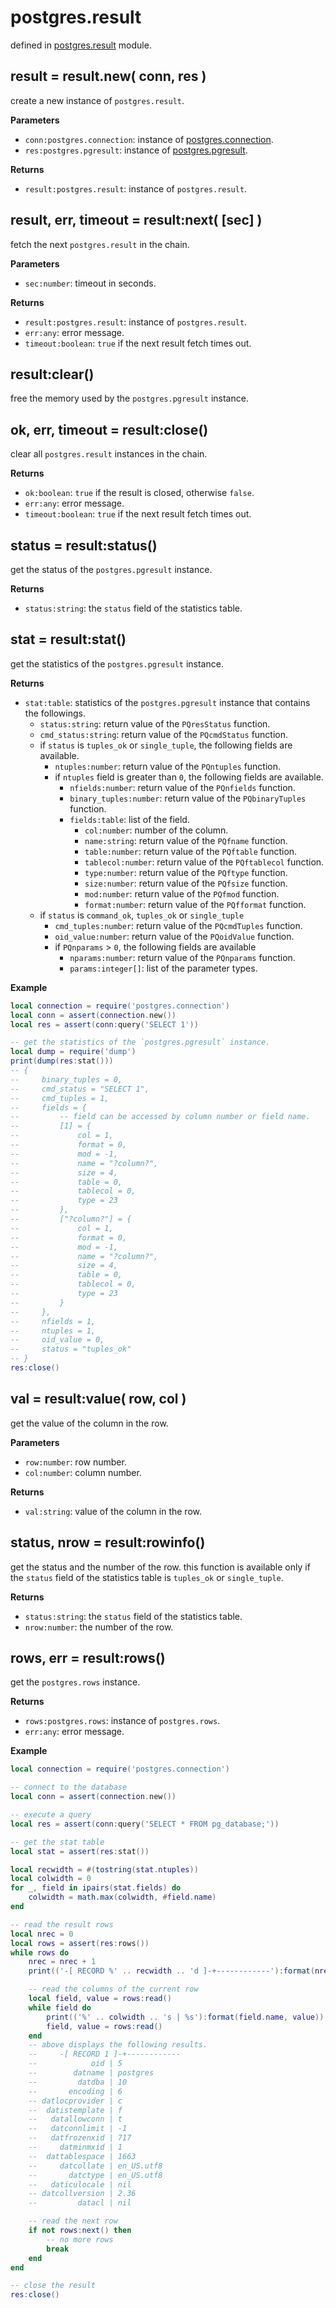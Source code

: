 # postgres.result

defined in [postgres.result](../lib/result.lua) module.


## result = result.new( conn, res )

create a new instance of `postgres.result`.

**Parameters**

- `conn:postgres.connection`: instance of [postgres.connection](connection.md).
- `res:postgres.pgresult`: instance of [postgres.pgresult](pgresult.md).

**Returns**

- `result:postgres.result`: instance of `postgres.result`.


## result, err, timeout = result:next( [sec] )

fetch the next `postgres.result` in the chain.

**Parameters**

- `sec:number`: timeout in seconds.

**Returns**

- `result:postgres.result`: instance of `postgres.result`.
- `err:any`: error message.
- `timeout:boolean`: `true` if the next result fetch times out.


## result:clear()

free the memory used by the `postgres.pgresult` instance.


## ok, err, timeout = result:close()

clear all `postgres.result` instances in the chain.

**Returns**

- `ok:boolean`: `true` if the result is closed, otherwise `false`.
- `err:any`: error message.
- `timeout:boolean`: `true` if the next result fetch times out.


## status = result:status()

get the status of the `postgres.pgresult` instance.

**Returns**

- `status:string`: the `status` field of the statistics table.


## stat = result:stat()

get the statistics of the `postgres.pgresult` instance.

**Returns**

- `stat:table`: statistics of the `postgres.pgresult` instance that contains the followings.
    - `status:string`: return value of the `PQresStatus` function.
    - `cmd_status:string`: return value of the `PQcmdStatus` function.
    - if `status` is `tuples_ok` or `single_tuple`, the following fields are available.
        - `ntuples:number`: return value of the `PQntuples` function.
        - if `ntuples` field is greater than `0`, the following fields are available.
            - `nfields:number`: return value of the `PQnfields` function.
            - `binary_tuples:number`: return value of the `PQbinaryTuples` function.
            - `fields:table`: list of the field.
                - `col:number`: number of the column.
                - `name:string`: return value of the `PQfname` function.
                - `table:number`: return value of the `PQftable` function.
                - `tablecol:number`: return value of the `PQftablecol` function.
                - `type:number`: return value of the `PQftype` function.
                - `size:number`: return value of the `PQfsize` function.
                - `mod:number`: return value of the `PQfmod` function.
                - `format:number`: return value of the `PQfformat` function.
    - if `status` is `command_ok`, `tuples_ok` or `single_tuple`
        - `cmd_tuples:number`: return value of the `PQcmdTuples` function.
        - `oid_value:number`: return value of the `PQoidValue` function.
        - if `PQnparams` > `0`, the following fields are available
            - `nparams:number`: return value of the `PQnparams` function.
            - `params:integer[]`: list of the parameter types.

**Example**
    
```lua
local connection = require('postgres.connection')
local conn = assert(connection.new())
local res = assert(conn:query('SELECT 1'))

-- get the statistics of the `postgres.pgresult` instance.
local dump = require('dump')
print(dump(res:stat()))
-- {
--     binary_tuples = 0,
--     cmd_status = "SELECT 1",
--     cmd_tuples = 1,
--     fields = {
--         -- field can be accessed by column number or field name.
--         [1] = {
--             col = 1,
--             format = 0,
--             mod = -1,
--             name = "?column?",
--             size = 4,
--             table = 0,
--             tablecol = 0,
--             type = 23
--         },
--         ["?column?"] = {
--             col = 1,
--             format = 0,
--             mod = -1,
--             name = "?column?",
--             size = 4,
--             table = 0,
--             tablecol = 0,
--             type = 23
--         }
--     },
--     nfields = 1,
--     ntuples = 1,
--     oid_value = 0,
--     status = "tuples_ok"
-- }
res:close()
```


## val = result:value( row, col )

get the value of the column in the row.

**Parameters**

- `row:number`: row number.
- `col:number`: column number.

**Returns**

- `val:string`: value of the column in the row.


## status, nrow = result:rowinfo()

get the status and the number of the row. this function is available only if the `status` field of the statistics table is `tuples_ok` or `single_tuple`.

**Returns**

- `status:string`: the `status` field of the statistics table.
- `nrow:number`: the number of the row.


## rows, err = result:rows()

get the `postgres.rows` instance. 

**Returns**

- `rows:postgres.rows`: instance of `postgres.rows`.
- `err:any`: error message.

**Example**

```lua
local connection = require('postgres.connection')

-- connect to the database
local conn = assert(connection.new())

-- execute a query
local res = assert(conn:query('SELECT * FROM pg_database;'))

-- get the stat table
local stat = assert(res:stat())

local recwidth = #(tostring(stat.ntuples))
local colwidth = 0
for _, field in ipairs(stat.fields) do
    colwidth = math.max(colwidth, #field.name)
end

-- read the result rows
local nrec = 0
local rows = assert(res:rows())
while rows do
    nrec = nrec + 1
    print(('-[ RECORD %' .. recwidth .. 'd ]-+------------'):format(nrec))

    -- read the columns of the current row
    local field, value = rows:read()
    while field do
        print(('%' .. colwidth .. 's | %s'):format(field.name, value))
        field, value = rows:read()
    end
    -- above displays the following results.
    --     -[ RECORD 1 ]-+------------
    --            oid | 5
    --        datname | postgres
    --         datdba | 10
    --       encoding | 6
    -- datlocprovider | c
    --  datistemplate | f
    --   datallowconn | t
    --   datconnlimit | -1
    --   datfrozenxid | 717
    --     datminmxid | 1
    --  dattablespace | 1663
    --     datcollate | en_US.utf8
    --       datctype | en_US.utf8
    --   daticulocale | nil
    -- datcollversion | 2.36
    --         datacl | nil

    -- read the next row
    if not rows:next() then
        -- no more rows
        break
    end
end

-- close the result
res:close()
```
